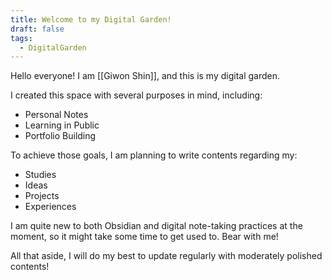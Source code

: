 ```yaml
---
title: Welcome to my Digital Garden!
draft: false
tags:
  - DigitalGarden
---
```


Hello everyone!
I am [[Giwon Shin]], and this is my digital garden.

I created this space with several purposes in mind, including:

- Personal Notes
- Learning in Public
- Portfolio Building

To achieve those goals, I am planning to write contents regarding my:

- Studies
- Ideas
- Projects
- Experiences

I am quite new to both Obsidian and digital note-taking practices at the moment, so it might take some time to get used to. Bear with me!

All that aside, I will do my best to update regularly with moderately polished contents!
